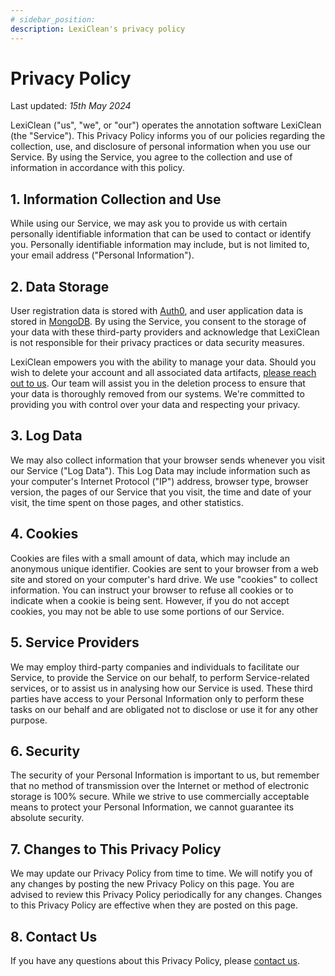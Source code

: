 ```yaml
---
# sidebar_position:
description: LexiClean's privacy policy
---
```


# Privacy Policy

Last updated: _15th May 2024_

LexiClean ("us", "we", or "our") operates the annotation software LexiClean (the "Service"). This Privacy Policy informs you of our policies regarding the collection, use, and disclosure of personal information when you use our Service. By using the Service, you agree to the collection and use of information in accordance with this policy.

## 1. Information Collection and Use

While using our Service, we may ask you to provide us with certain personally identifiable information that can be used to contact or identify you. Personally identifiable information may include, but is not limited to, your email address ("Personal Information").

## 2. Data Storage

User registration data is stored with [Auth0](https://auth0.com), and user application data is stored in [MongoDB](https://www.mongodb.com). By using the Service, you consent to the storage of your data with these third-party providers and acknowledge that LexiClean is not responsible for their privacy practices or data security measures.

LexiClean empowers you with the ability to manage your data. Should you wish to delete your account and all associated data artifacts, [please reach out to us](./contact.md). Our team will assist you in the deletion process to ensure that your data is thoroughly removed from our systems. We're committed to providing you with control over your data and respecting your privacy.

## 3. Log Data

We may also collect information that your browser sends whenever you visit our Service ("Log Data"). This Log Data may include information such as your computer's Internet Protocol ("IP") address, browser type, browser version, the pages of our Service that you visit, the time and date of your visit, the time spent on those pages, and other statistics.

## 4. Cookies

Cookies are files with a small amount of data, which may include an anonymous unique identifier. Cookies are sent to your browser from a web site and stored on your computer's hard drive. We use "cookies" to collect information. You can instruct your browser to refuse all cookies or to indicate when a cookie is being sent. However, if you do not accept cookies, you may not be able to use some portions of our Service.

## 5. Service Providers

We may employ third-party companies and individuals to facilitate our Service, to provide the Service on our behalf, to perform Service-related services, or to assist us in analysing how our Service is used. These third parties have access to your Personal Information only to perform these tasks on our behalf and are obligated not to disclose or use it for any other purpose.

## 6. Security

The security of your Personal Information is important to us, but remember that no method of transmission over the Internet or method of electronic storage is 100% secure. While we strive to use commercially acceptable means to protect your Personal Information, we cannot guarantee its absolute security.

## 7. Changes to This Privacy Policy

We may update our Privacy Policy from time to time. We will notify you of any changes by posting the new Privacy Policy on this page. You are advised to review this Privacy Policy periodically for any changes. Changes to this Privacy Policy are effective when they are posted on this page.

## 8. Contact Us

If you have any questions about this Privacy Policy, please [contact us](./contact).
